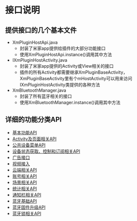 # 接口说明
## 提供接口的几个基本文件
* XmPluginHostApi.java
	* 封装了米家app提供给插件的大部分功能接口
	* 使用XmPluginHostApi.instance()调用其中方法
* IXmPluginHostActivity.java
	* 封装了米家app提供的Activity或View相关的接口
	* 插件的所有Activity都需要继承XmPluginBaseActivity，XmPluginBaseActivity里有个mHostActivity可以用来访问IXmPluginHostActivity类提供的各种方法
* XmBluetoothManager.java
	* 封装了所有蓝牙相关的接口
	* 使用XmBluetoothManager.instance()调用其中方法

## 详细的功能分类API
* [基本功能API](基本功能API.md)
* [Activity及页面相关API](Activity及页面相关API.md)  
* [公共设备菜单API](公共设备菜单API.md)  
* [设备状态获取、控制和订阅相关API](设备状态获取、控制和订阅相关API.md)
* [广告接口](广告接口.md)
* [视频接入](视频接入.md)
* [云端相关API](云端相关API.md)  
* [账号相关API](账号相关API.md)  
* [场景相关API](场景相关API.md)  
* [统计相关API](统计相关API.md)   
* [通知栏相关API](通知栏相关API.md)  
* [蓝牙基础API](蓝牙基础API.md)
* [蓝牙固件升级API](蓝牙固件升级API.md)
* [蓝牙锁相关API](蓝牙锁相关API.md)
